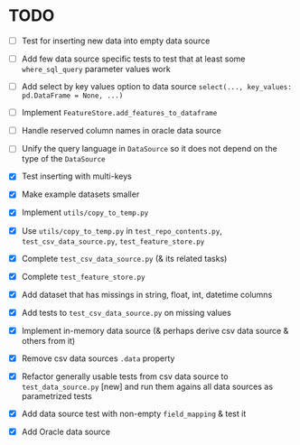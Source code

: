 # TODO

- [ ] Test for inserting new data into empty data source
- [ ] Add few data source specific tests to test that at least some `where_sql_query` parameter values work
- [ ] Add select by key values option to data source `select(..., key_values: pd.DataFrame = None, ...)`
- [ ] Implement `FeatureStore.add_features_to_dataframe`
- [ ] Handle reserved column names in oracle data source
- [ ] Unify the query language in `DataSource` so it does not depend on the type of the `DataSource`

- [x] Test inserting with multi-keys
- [x] Make example datasets smaller
- [x] Implement `utils/copy_to_temp.py`
- [x] Use `utils/copy_to_temp.py` in `test_repo_contents.py`, `test_csv_data_source.py`, `test_feature_store.py`
- [x] Complete `test_csv_data_source.py` (& its related tasks)
- [x] Complete `test_feature_store.py`
- [x] Add dataset that has missings in string, float, int, datetime columns
- [x] Add tests to `test_csv_data_source.py` on missing values
- [x] Implement in-memory data source (& perhaps derive csv data source & others from it)
- [x] Remove csv data sources `.data` property
- [x] Refactor generally usable tests from csv data source to `test_data_source.py` [new] and run them agains all
  data sources as parametrized tests
- [x] Add data source test with non-empty `field_mapping` & test it
- [x] Add Oracle data source
